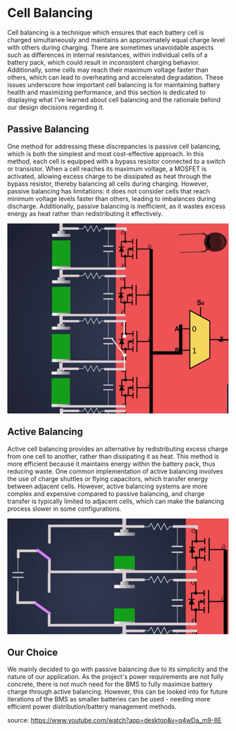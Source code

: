 # Cell Balancing

Cell balancing is a technique which ensures that each battery cell is charged simultaneously and maintains an approximately equal charge level with others during charging.  There are sometimes unavoidable aspects such as differences in internal resistances, within individual cells of a battery pack, which could result in inconsistent charging behavior. Additionally, some cells may reach their maximum voltage faster than others, which can lead to overheating and accelerated degradation. These issues underscore how important cell balancing is for maintaining battery health and maximizing performance, and this section is dedicated to displaying what I've learned about cell balancing and the rationale behind our design decisions regarding it. 

## Passive Balancing
One method for addressing these discrepancies is passive cell balancing, which is both the simplest and most cost-effective approach. In this method, each cell is equipped with a bypass resistor connected to a switch or transistor. When a cell reaches its maximum voltage, a MOSFET is activated, allowing excess charge to be dissipated as heat through the bypass resistor, thereby balancing all cells during charging. However, passive balancing has limitations: it does not consider cells that reach minimum voltage levels faster than others, leading to imbalances during discharge. Additionally, passive balancing is inefficient, as it wastes excess energy as heat rather than redistributing it effectively. 

<div style="display: flex; justify-content: center; align-items: center;">
    <img src="/assets/img/BMS/PassiveCB.png" alt="Distributed topology" style = "width = 90%; height = auto;">
</div>

## Active Balancing
Active cell balancing provides an alternative by redistributing excess charge from one cell to another, rather than dissipating it as heat. This method is more efficient because it maintains energy within the battery pack, thus reducing waste. One common implementation of active balancing involves the use of charge shuttles or flying capacitors, which transfer energy between adjacent cells. However, active balancing systems are more complex and expensive compared to passive balancing, and charge transfer is typically limited to adjacent cells, which can make the balancing process slower in some configurations. 

<div style="display: flex; justify-content: center; align-items: center;">
    <img src="/assets/img/BMS/ActiveCB.png" alt="Distributed topology" style = "width = 90%; height = auto;">
</div>

## Our Choice
We mainly decided to go with passive balancing due to its simplicity and the nature of our application. As the project's power requirements are not fully concrete, there is not much need for the BMS to fully maximize battery charge through active balancing. However, this can be looked into for future iterations of the BMS as smaller batteries can be used - needing more efficient power distribution/battery management methods.


source: https://www.youtube.com/watch?app=desktop&v=q4wDa_m9-8E